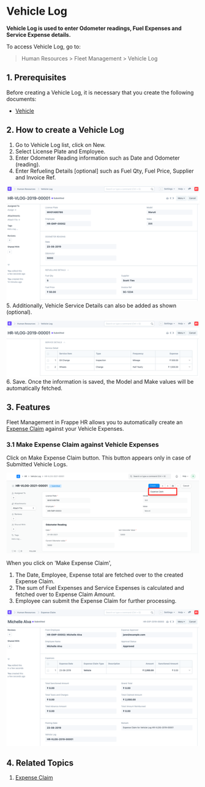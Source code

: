 
# Vehicle Log



**Vehicle Log is used to enter Odometer readings, Fuel Expenses and Service Expense details.**


To access Vehicle Log, go to:


> Human Resources > Fleet Management > Vehicle Log


## 1. Prerequisites


Before creating a Vehicle Log, it is necessary that you create the following documents:


* [Vehicle](/docs/en/human-resources/vehicle)


## 2. How to create a Vehicle Log


1. Go to Vehicle Log list, click on New.
2. Select License Plate and Employee.
3. Enter Odometer Reading information such as Date and Odometer (reading).
4. Enter Refueling Details [optional] such as Fuel Qty, Fuel Price, Supplier and Invoice Ref.


![Vehicle Log](/files/vehicle-log1.png)
5. Additionally, Vehicle Service Details can also be added as shown (optional).


![Vehicle Log](/files/vehicle-log2.png)
6. Save. Once the information is saved, the Model and Make values will be automatically fetched.


## 3. Features


Fleet Management in Frappe HR allows you to automatically create an [Expense Claim](/docs/en/human-resources/expense-claim) against your Vehicle Expenses.


### 3.1 Make Expense Claim against Vehicle Expenses


Click on Make Expense Claim button. This button appears only in case of Submitted Vehicle Logs.


![Expense Claim Button](/files/vehicle-log-expense-claim-button.png)


When you click on 'Make Expense Claim',


1. The Date, Employee, Expense total are fetched over to the created Expense Claim.
2. The sum of Fuel Expenses and Service Expenses is calculated and fetched over to Expense Claim Amount.
3. Employee can submit the Expense Claim for further processing.


![Vehicle Log](/files/vehicle-log-expense-claim.png)


## 4. Related Topics


1. [Expense Claim](/docs/en/human-resources/expense-claim)




